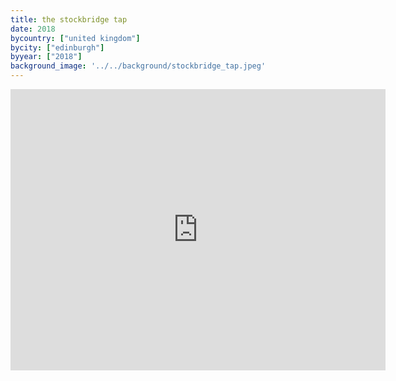 ```yaml
---
title: the stockbridge tap
date: 2018
bycountry: ["united kingdom"]
bycity: ["edinburgh"]
byyear: ["2018"]
background_image: '../../background/stockbridge_tap.jpeg'
---
```


<iframe src="https://www.google.com/maps/embed?pb=!1m18!1m12!1m3!1d2233.449730428332!2d-3.2125508227913646!3d55.958908776096955!2m3!1f0!2f0!3f0!3m2!1i1024!2i768!4f13.1!3m3!1m2!1s0x4887c7bfa69ce149%3A0xaa91633a1c66514c!2sThe%20Stockbridge%20Tap!5e0!3m2!1sen!2sus!4v1702080027088!5m2!1sen!2sus" width="600" height="450" style="border:0;" allowfullscreen="" loading="lazy" referrerpolicy="no-referrer-when-downgrade"></iframe>